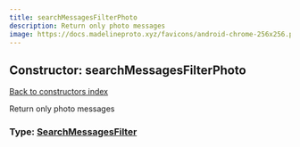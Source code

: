 ```yaml
---
title: searchMessagesFilterPhoto
description: Return only photo messages
image: https://docs.madelineproto.xyz/favicons/android-chrome-256x256.png
---
```

## Constructor: searchMessagesFilterPhoto  
[Back to constructors index](index.md)



Return only photo messages




### Type: [SearchMessagesFilter](../types/SearchMessagesFilter.md)


